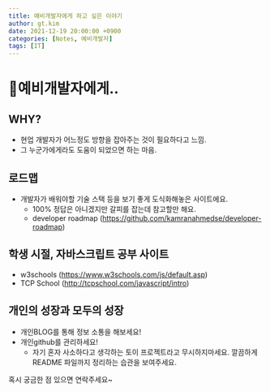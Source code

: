 ```yaml
---
title: 예비개발자에게 하고 싶은 이야기
author: gt.kim
date: 2021-12-19 20:00:00 +0900
categories: [Notes, 예비개발자]
tags: [IT]
---
```


# 🐣예비개발자에게..

## WHY?
 - 현업 개발자가 어느정도 방향을 잡아주는 것이 필요하다고 느낌.
 - 그 누군가에게라도 도움이 되었으면 하는 마음.

## 로드맵
 - 개발자가 배워야할 기술 스택 등을 보기 좋게 도식화해놓은 사이트에요.
   - 100% 정답은 아니겠지만 갈피를 잡는데 참고할만 해요.
   - developer roadmap (https://github.com/kamranahmedse/developer-roadmap)

## 학생 시절, 자바스크립트 공부 사이트
 - w3schools (https://www.w3schools.com/js/default.asp)
 - TCP School (http://tcpschool.com/javascript/intro)


## 개인의 성장과 모두의 성장
 - 개인BLOG를 통해 정보 소통을 해보세요!
 - 개인github를 관리하세요!
    - 자기 혼자 사소하다고 생각하는 토이 프로젝트라고 무시하지마세요. 깔끔하게 README 파일까지 정리하는 습관을 보여주세요. 


혹시 궁금한 점 있으면 연락주세요~

